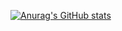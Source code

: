 [![Anurag's GitHub stats](https://github-readme-stats.vercel.app/api?username=chh-yu&count_private=true&show_icons=true&theme=tokyonight)](https://github.com/anuraghazra/github-readme-stats)